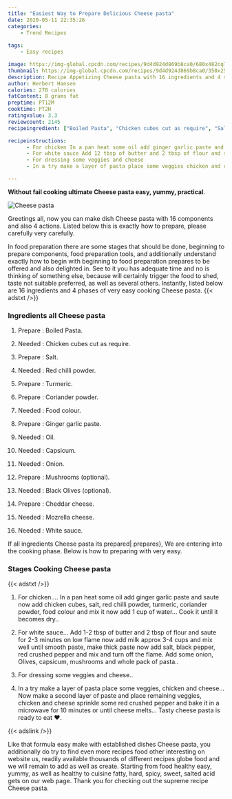 ```yaml
---
title: "Easiest Way to Prepare Delicious Cheese pasta"
date: 2020-05-11 22:35:26
categories:
    - Trend Recipes
    
tags:
    - Easy recipes

image: https://img-global.cpcdn.com/recipes/9d4d924d869b8ca0/680x482cq70/cheese-pasta-recipe-main-photo.jpg
thumbnail: https://img-global.cpcdn.com/recipes/9d4d924d869b8ca0/350x250cq70/cheese-pasta-recipe-main-photo.jpg
description: Recipe Appetizing Cheese pasta with 16 ingredients and 4 stages of easy cooking.
author: Herbert Hansen
calories: 278 calories
fatContent: 8 grams fat
preptime: PT12M
cooktime: PT2H
ratingvalue: 3.3
reviewcount: 2145
recipeingredient: ["Boiled Pasta", "Chicken cubes cut as require", "Salt", "Red chilli powder", "Turmeric", "Coriander powder", "Food colour", "Ginger garlic paste", "Oil", "Capsicum", "Onion", "Mushrooms optional", "Black Olives optional", "Cheddar cheese", "Mozrella cheese", "White sauce"]

recipeinstructions: 
      - For chicken In a pan heat some oil add ginger garlic paste and saute now add chicken cubes salt red chilli powder turmeric coriander powder food colour and mix it now add 1 cup of water Cook it until it becomes dry 
      - For white sauce Add 12 tbsp of butter and 2 tbsp of flour and saute for 23 minutes on low flame now add milk approx 34 cups and mix well until smooth paste make thick paste now add salt black pepper red crushed pepper and mix and turn off the flame Add some onion Olives capsicum mushrooms and whole pack of pasta 
      - For dressing some veggies and cheese 
      - In a try make a layer of pasta place some veggies chicken and cheese Now make a second layer of paste and place remaining veggies chicken and cheese sprinkle some red crushed pepper and bake it in a microwave for 10 minutes or until cheese melts Tasty cheese pasta is ready to eat 

---
```




**Without fail cooking ultimate Cheese pasta easy, yummy, practical**. 


![Cheese pasta](https://img-global.cpcdn.com/recipes/9d4d924d869b8ca0/680x482cq70/cheese-pasta-recipe-main-photo.jpg "Cheese pasta")




Greetings all, now you can make dish Cheese pasta with 16 components and also 4 actions. Listed below this is exactly how to prepare, please carefully very carefully.

In food preparation there are some stages that should be done, beginning to prepare components, food preparation tools, and additionally understand exactly how to begin with beginning to food preparation prepares to be offered and also delighted in. See to it you has adequate time and no is thinking of something else, because will certainly trigger the food to shed, taste not suitable preferred, as well as several others. Instantly, listed below are 16 ingredients and 4 phases of very easy cooking Cheese pasta.
{{< adstxt />}}

### Ingredients all Cheese pasta


1. Prepare  : Boiled Pasta.

1. Needed  : Chicken cubes cut as require.

1. Prepare  : Salt.

1. Needed  : Red chilli powder.

1. Prepare  : Turmeric.

1. Prepare  : Coriander powder.

1. Needed  : Food colour.

1. Prepare  : Ginger garlic paste.

1. Needed  : Oil.

1. Needed  : Capsicum.

1. Needed  : Onion.

1. Prepare  : Mushrooms (optional).

1. Needed  : Black Olives (optional).

1. Prepare  : Cheddar cheese.

1. Needed  : Mozrella cheese.

1. Needed  : White sauce.



If all ingredients Cheese pasta its prepared| prepares}, We are entering into the cooking phase. Below is how to preparing with very easy.

### Stages Cooking Cheese pasta

{{< adstxt />}}


1. For chicken.... In a pan heat some oil add ginger garlic paste and saute now add chicken cubes, salt, red chilli powder, turmeric, coriander powder, food colour and mix it now add 1 cup of water... Cook it until it becomes dry..



1. For white sauce... Add 1-2 tbsp of butter and 2 tbsp of flour and saute for 2-3 minutes on low flame now add milk approx 3-4 cups and mix well until smooth paste, make thick paste now add salt, black pepper, red crushed pepper and mix and turn off the flame. Add some onion, Olives, capsicum, mushrooms and whole pack of pasta..



1. For dressing some veggies and cheese..



1. In a try make a layer of pasta place some veggies, chicken and cheese... Now make a second layer of paste and place remaining veggies, chicken and cheese sprinkle some red crushed pepper and bake it in a microwave for 10 minutes or until cheese melts... Tasty cheese pasta is ready to eat ❤️.





{{< adslink />}}

Like that formula easy make with established dishes Cheese pasta, you additionally do try to find even more recipes food other interesting on website us, readily available thousands of different recipes globe food and we will remain to add as well as create. Starting from food healthy easy, yummy, as well as healthy to cuisine fatty, hard, spicy, sweet, salted acid gets on our web page. Thank you for checking out the supreme recipe Cheese pasta.
